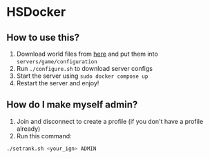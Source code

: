 # HSDocker

## How to use this?
1. Download world files from [here](https://www.mediafire.com/file/5oko5y8h7uj6i9z/world.zip/file) and put them into `servers/game/configuration`
2. Run `./configure.sh` to download server configs
3. Start the server using `sudo docker compose up`
4. Restart the server and enjoy!

## How do I make myself admin?

1. Join and disconnect to create a profile (if you don't have a profile already)
2. Run this command:

```sh
./setrank.sh <your_ign> ADMIN
```
